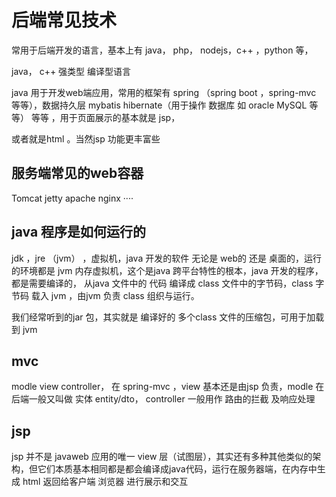 # 后端常见技术

常用于后端开发的语言，基本上有 java， php， nodejs，c++ ，python 等，

java， c++  强类型 编译型语言

java 用于开发web端应用，常用的框架有 spring （spring boot ，spring-mvc 等等），数据持久层 mybatis hibernate（用于操作 数据库 如 oracle MySQL 等等） 等等 ，用于页面展示的基本就是 jsp，

或者就是html 。当然jsp 功能更丰富些



## 服务端常见的web容器

Tomcat  jetty  apache nginx ····

## java 程序是如何运行的

jdk ，jre （jvm） ，虚拟机，java 开发的软件 无论是 web的 还是 桌面的，运行的环境都是 jvm 内存虚拟机，这个是java 跨平台特性的根本，java 开发的程序，都是需要编译的， 从java 文件中的 代码 编译成 class 文件中的字节码，class 字节码 载入 jvm ，由jvm 负责 class 组织与运行。

我们经常听到的jar 包，其实就是 编译好的 多个class 文件的压缩包，可用于加载到 jvm

## mvc

modle  view controller， 在 spring-mvc  ，view 基本还是由jsp 负责，modle 在后端一般又叫做 实体 entity/dto， controller 一般用作  路由的拦截 及响应处理



## jsp

jsp 并不是 javaweb 应用的唯一 view 层（试图层），其实还有多种其他类似的架构，但它们本质基本相同都是都会编译成java代码，运行在服务器端，在内存中生成 html 返回给客户端 浏览器 进行展示和交互

